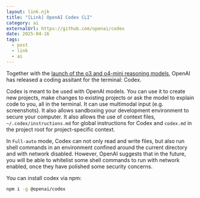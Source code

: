 ```yaml
---
layout: link.njk
title: "[Link] OpenAI Codex CLI"
category: ai
externalUrl: https://github.com/openai/codex
date: 2025-04-16
tags:
  - post
  - link
  - ai
---
```


Together with the <a href="https://openai.com/index/introducing-o3-and-o4-mini/" target="_blank">launch of the o3 and o4-mini reasoning models</a>, OpenAI has released a coding assitant for the terminal: Codex.

Codex is meant to be used with OpenAI models. You can use it to create new projects, make changes to existing projects or ask the model to explain code to you, all in the terminal. It can use multimodal input (e.g. screenshots). It also allows sandboxing your development environment to secure your computer. It also allows the use of context files, `~/.codex/instructions.md` for global instructions for Codex and `codex.md` in the project root for project-specific context.

In `Full-auto` mode, Codex can not only read and write files, but also run shell commands in an environment confined around the current directory and with network disabled. However, OpenAI suggests that in the future, you will be able to whitelist some shell commands to run with network enabled, once they have polished some security concerns.

You can install codex via npm:
```bash
npm i -g @openai/codex
```

